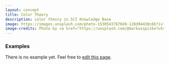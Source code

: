 ```yaml
---
layout: concept
title: Color Theory
description: color theory in SCI Knowledge Base
image: https://images.unsplash.com/photo-1530543787849-128d94430c6b?ixlib=rb-1.2.1&ixid=eyJhcHBfaWQiOjEyMDd9&auto=format&fit=crop&w=1950&q=80
image-credits: Photo by <a href="https://unsplash.com/@markusspiske?utm_source=unsplash&amp;utm_medium=referral&amp;utm_content=creditCopyText">Markus Spiske</a> on <a href="/s/photos/color?utm_source=unsplash&amp;utm_medium=referral&amp;utm_content=creditCopyText">Unsplash</a>
---
```


### Examples

There is no example yet. Feel free to <a href="{{ site.repo }}/edit/master/{{ page.path }}" target="_blank"><i class="fa fa-edit fa-fw"></i> edit this page</a>.